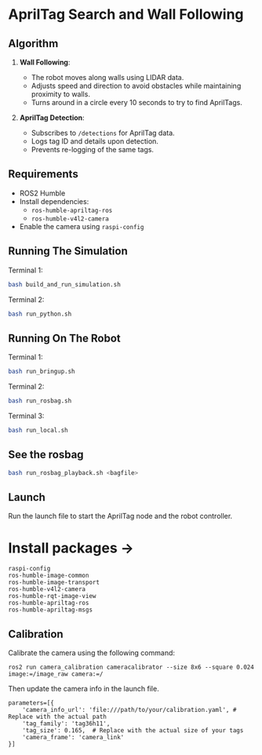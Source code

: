 # AprilTag Search and Wall Following

## Algorithm
1. **Wall Following**:
   - The robot moves along walls using LIDAR data.
   - Adjusts speed and direction to avoid obstacles while maintaining proximity to walls.
   - Turns around in a circle every 10 seconds to try to find AprilTags.

2. **AprilTag Detection**:
   - Subscribes to `/detections` for AprilTag data.
   - Logs tag ID and details upon detection.
   - Prevents re-logging of the same tags.

## Requirements
- ROS2 Humble
- Install dependencies:
  - `ros-humble-apriltag-ros`
  - `ros-humble-v4l2-camera`
- Enable the camera using `raspi-config`

## Running The Simulation

Terminal 1:
```bash
bash build_and_run_simulation.sh
```

Terminal 2:
```bash
bash run_python.sh
```

## Running On The Robot

Terminal 1:
```bash
bash run_bringup.sh
```

Terminal 2:
```bash
bash run_rosbag.sh
```

Terminal 3:
```bash
bash run_local.sh
```

## See the rosbag
```bash
bash run_rosbag_playback.sh <bagfile>
```

## Launch
Run the launch file to start the AprilTag node and the robot controller.


# Install packages ->

```
raspi-config
ros-humble-image-common
ros-humble-image-transport
ros-humble-v4l2-camera
ros-humble-rqt-image-view
ros-humble-apriltag-ros
ros-humble-apriltag-msgs
```

## Calibration

Calibrate the camera using the following command:
```
ros2 run camera_calibration cameracalibrator --size 8x6 --square 0.024 image:=/image_raw camera:=/
```

Then update the camera info in the launch file.
```
parameters=[{
    'camera_info_url': 'file:///path/to/your/calibration.yaml', # Replace with the actual path
    'tag_family': 'tag36h11',
    'tag_size': 0.165,  # Replace with the actual size of your tags
    'camera_frame': 'camera_link'
}]
```